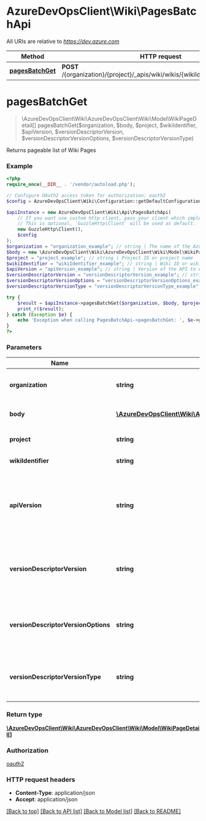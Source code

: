 # AzureDevOpsClient\Wiki\PagesBatchApi

All URIs are relative to *https://dev.azure.com*

Method | HTTP request | Description
------------- | ------------- | -------------
[**pagesBatchGet**](PagesBatchApi.md#pagesBatchGet) | **POST** /{organization}/{project}/_apis/wiki/wikis/{wikiIdentifier}/pagesbatch | 


# **pagesBatchGet**
> \AzureDevOpsClient\Wiki\AzureDevOpsClient\Wiki\Model\WikiPageDetail[] pagesBatchGet($organization, $body, $project, $wikiIdentifier, $apiVersion, $versionDescriptorVersion, $versionDescriptorVersionOptions, $versionDescriptorVersionType)



Returns pageable list of Wiki Pages

### Example
```php
<?php
require_once(__DIR__ . '/vendor/autoload.php');

// Configure OAuth2 access token for authorization: oauth2
$config = AzureDevOpsClient\Wiki\Configuration::getDefaultConfiguration()->setAccessToken('YOUR_ACCESS_TOKEN');

$apiInstance = new AzureDevOpsClient\Wiki\Api\PagesBatchApi(
    // If you want use custom http client, pass your client which implements `GuzzleHttp\ClientInterface`.
    // This is optional, `GuzzleHttp\Client` will be used as default.
    new GuzzleHttp\Client(),
    $config
);
$organization = "organization_example"; // string | The name of the Azure DevOps organization.
$body = new \AzureDevOpsClient\Wiki\AzureDevOpsClient\Wiki\Model\WikiPagesBatchRequest(); // \AzureDevOpsClient\Wiki\AzureDevOpsClient\Wiki\Model\WikiPagesBatchRequest | Wiki batch page request.
$project = "project_example"; // string | Project ID or project name
$wikiIdentifier = "wikiIdentifier_example"; // string | Wiki ID or wiki name.
$apiVersion = "apiVersion_example"; // string | Version of the API to use.  This should be set to '6.0-preview.1' to use this version of the api.
$versionDescriptorVersion = "versionDescriptorVersion_example"; // string | Version string identifier (name of tag/branch, SHA1 of commit)
$versionDescriptorVersionOptions = "versionDescriptorVersionOptions_example"; // string | Version options - Specify additional modifiers to version (e.g Previous)
$versionDescriptorVersionType = "versionDescriptorVersionType_example"; // string | Version type (branch, tag, or commit). Determines how Id is interpreted

try {
    $result = $apiInstance->pagesBatchGet($organization, $body, $project, $wikiIdentifier, $apiVersion, $versionDescriptorVersion, $versionDescriptorVersionOptions, $versionDescriptorVersionType);
    print_r($result);
} catch (Exception $e) {
    echo 'Exception when calling PagesBatchApi->pagesBatchGet: ', $e->getMessage(), PHP_EOL;
}
?>
```

### Parameters

Name | Type | Description  | Notes
------------- | ------------- | ------------- | -------------
 **organization** | **string**| The name of the Azure DevOps organization. |
 **body** | [**\AzureDevOpsClient\Wiki\AzureDevOpsClient\Wiki\Model\WikiPagesBatchRequest**](../Model/WikiPagesBatchRequest.md)| Wiki batch page request. |
 **project** | **string**| Project ID or project name |
 **wikiIdentifier** | **string**| Wiki ID or wiki name. |
 **apiVersion** | **string**| Version of the API to use.  This should be set to &#39;6.0-preview.1&#39; to use this version of the api. |
 **versionDescriptorVersion** | **string**| Version string identifier (name of tag/branch, SHA1 of commit) | [optional]
 **versionDescriptorVersionOptions** | **string**| Version options - Specify additional modifiers to version (e.g Previous) | [optional]
 **versionDescriptorVersionType** | **string**| Version type (branch, tag, or commit). Determines how Id is interpreted | [optional]

### Return type

[**\AzureDevOpsClient\Wiki\AzureDevOpsClient\Wiki\Model\WikiPageDetail[]**](../Model/WikiPageDetail.md)

### Authorization

[oauth2](../../README.md#oauth2)

### HTTP request headers

 - **Content-Type**: application/json
 - **Accept**: application/json

[[Back to top]](#) [[Back to API list]](../../README.md#documentation-for-api-endpoints) [[Back to Model list]](../../README.md#documentation-for-models) [[Back to README]](../../README.md)

